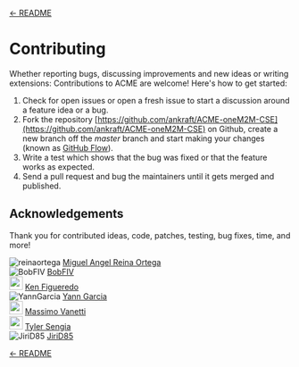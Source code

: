 [← README](../README.md) 

# Contributing

Whether reporting bugs, discussing improvements and new ideas or writing
extensions: Contributions to ACME are welcome! Here's how to get started:

1. Check for open issues or open a fresh issue to start a discussion around
   a feature idea or a bug.
2. Fork the repository [https://github.com/ankraft/ACME-oneM2M-CSE](https://github.com/ankraft/ACME-oneM2M-CSE) on Github,
   create a new branch off the *master* branch and start making your changes
   (known as [GitHub Flow](https://guides.github.com/introduction/flow/index.html)).
3. Write a test which shows that the bug was fixed or that the feature works
   as expected.
4. Send a pull request and bug the maintainers until it gets merged and
   published.


## Acknowledgements

Thank you for contributed ideas, code, patches, testing, bug fixes, time, and more!

![reinaortega](https://github.com/reinaortega.png?size=24) [Miguel Angel Reina Ortega](https://github.com/reinaortega)  
![BobFIV](https://github.com/BobFIV.png?size=24) [BobFIV](https://github.com/BobFIV)  
<img src="https://media.licdn.com/dms/image/C4E03AQEfuzKkVa3OFA/profile-displayphoto-shrink_200_200/0/1516197726108?e=1692835200&v=beta&t=pyJJJA6xDcHswzoX3unq2L300REJpFIOX7LeTME4SgQ" width="24"> [Ken Figueredo](https://www.linkedin.com/in/kenfigueredo/)  
![YannGarcia](https://github.com/YannGarcia.png?size=24) [Yann Garcia](https://github.com/YannGarcia)  
<img src="https://github.com/massimov.png" width="24"> [Massimo Vanetti](https://github.com/massimov)  
<img src="https://media.licdn.com/dms/image/C5603AQFArXDrtMqbgg/profile-displayphoto-shrink_200_200/0/1590795241373?e=1692835200&v=beta&t=Pfu4WCSuUoZG8BVtKbZ7EgU90Y0ous6FVdTcnvcAGvk" width="24"> [Tyler Sengia](https://www.linkedin.com/in/tyler-sengia/)  
![JiriD85](https://github.com/JiriD85.png?size=24) [JiriD85](https://github.com/JiriD85)  


[← README](../README.md) 
